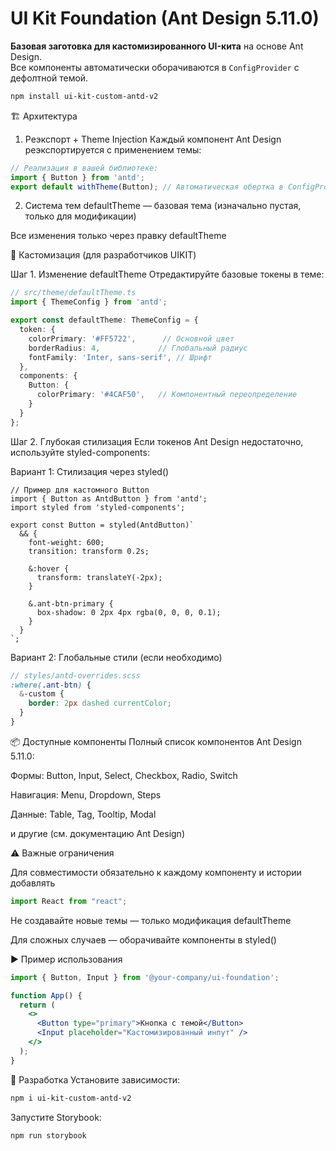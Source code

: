 # UI Kit Foundation (Ant Design 5.11.0)

**Базовая заготовка для кастомизированного UI-кита** на основе Ant Design.  
Все компоненты автоматически оборачиваются в `ConfigProvider` с дефолтной темой.

```bash
npm install ui-kit-custom-antd-v2
```
🏗️ Архитектура
1. Реэкспорт + Theme Injection
    Каждый компонент Ant Design реэкспортируется с применением темы:

```js
// Реализация в вашей библиотеке:
import { Button } from 'antd';
export default withTheme(Button); // Автоматическая обертка в ConfigProvider
```
2. Система тем
    defaultTheme — базовая тема (изначально пустая, только для модификации)

Все изменения только через правку defaultTheme

🎨 Кастомизация (для разработчиков UIKIT)

Шаг 1. Изменение defaultTheme
Отредактируйте базовые токены в теме:

```ts
// src/theme/defaultTheme.ts
import { ThemeConfig } from 'antd';

export const defaultTheme: ThemeConfig = {
  token: {
    colorPrimary: '#FF5722',      // Основной цвет
    borderRadius: 4,             // Глобальный радиус
    fontFamily: 'Inter, sans-serif', // Шрифт
  },
  components: {
    Button: {
      colorPrimary: '#4CAF50',   // Компонентный переопределение
    }
  }
};
```

Шаг 2. Глубокая стилизация
Если токенов Ant Design недостаточно, используйте styled-components:

Вариант 1: Стилизация через styled()
```tsx
// Пример для кастомного Button
import { Button as AntdButton } from 'antd';
import styled from 'styled-components';

export const Button = styled(AntdButton)`
  && {
    font-weight: 600;
    transition: transform 0.2s;
    
    &:hover {
      transform: translateY(-2px);
    }
    
    &.ant-btn-primary {
      box-shadow: 0 2px 4px rgba(0, 0, 0, 0.1);
    }
  }
`;
```

Вариант 2: Глобальные стили (если необходимо)
```scss
// styles/antd-overrides.scss
:where(.ant-btn) {
  &-custom {
    border: 2px dashed currentColor;
  }
}
```

📦 Доступные компоненты
Полный список компонентов Ant Design 5.11.0:

Формы: Button, Input, Select, Checkbox, Radio, Switch

Навигация: Menu, Dropdown, Steps

Данные: Table, Tag, Tooltip, Modal

и другие (см. документацию Ant Design)

⚠️ Важные ограничения

Для совместимости обязательно к каждому компоненту и истории добавлять 

```js
import React from "react";
```

Не создавайте новые темы — только модификация defaultTheme

Для сложных случаев — оборачивайте компоненты в styled()

▶️ Пример использования
```jsx
import { Button, Input } from '@your-company/ui-foundation';

function App() {
  return (
    <>
      <Button type="primary">Кнопка с темой</Button>
      <Input placeholder="Кастомизированный инпут" />
    </>
  );
}
```

🤝 Разработка
Установите зависимости:

```bash
npm i ui-kit-custom-antd-v2
```

Запустите Storybook:

```bash
npm run storybook
```